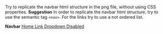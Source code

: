 
Try to replicate the navbar html structure in the png file, without using CSS properties.
**Suggestion**
In order to replicate the navbar html structure, try to use the semantic tag `<nav>`. For the links try to use a not ordered list.







<!DOCTYPE html>
<html lang="en">
<head>
  <meta charset="UTF-8">
  <meta http-equiv="X-UA-Compatible" content="IE=edge">
  <meta name="viewport" content="width=device-width, initial-scale=1.0">
  <title>Navbar</title>
</head>

<body>
  <nav>
    <p>
      <span><b>Navbar</b></span>
      <a href="#">
        Home
      </a>
      <a href="#">
        Link
      </a>
      <a href="#">
        Dropdown
      </a>
      <a href="#">
        Disabled
      </a>
    </p>
  </nav>
</body>
</html>